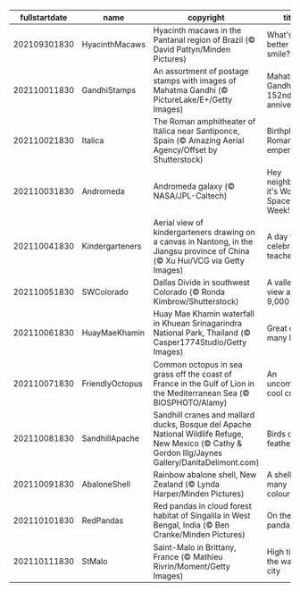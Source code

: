 |fullstartdate|name|copyright|title|image|
|--|--|--|--|--|
202109301830|HyacinthMacaws|Hyacinth macaws in the Pantanal region of Brazil (© David Pattyn/Minden Pictures)|What's better than a smile?|![](/en-IN/2021/10/202109301830HyacinthMacaws.jpg)|
202110011830|GandhiStamps|An assortment of postage stamps with images of Mahatma Gandhi (© PictureLake/E+/Getty Images)|Mahatma Gandhi’s 152nd birth anniversary|![](/en-IN/2021/10/202110011830GandhiStamps.jpg)|
202110021830|Italica|The Roman amphitheater of Itálica near Santiponce, Spain (© Amazing Aerial Agency/Offset by Shutterstock)|Birthplace of Roman emperors|![](/en-IN/2021/10/202110021830Italica.jpg)|
202110031830|Andromeda|Andromeda galaxy (© NASA/JPL-Caltech)|Hey neighbour, it's World Space Week!|![](/en-IN/2021/10/202110031830Andromeda.jpg)|
202110041830|Kindergarteners|Aerial view of kindergarteners drawing on a canvas in Nantong, in the Jiangsu province of China (© Xu Hui/VCG via Getty Images)|A day to celebrate teachers|![](/en-IN/2021/10/202110041830Kindergarteners.jpg)|
202110051830|SWColorado|Dallas Divide in southwest Colorado (© Ronda Kimbrow/Shutterstock)|A valley view at 9,000 feet|![](/en-IN/2021/10/202110051830SWColorado.jpg)|
202110061830|HuayMaeKhamin|Huay Mae Khamin waterfall in Khuean Srinagarindra National Park, Thailand (© Casper1774Studio/Getty Images)|Great on so many levels|![](/en-IN/2021/10/202110061830HuayMaeKhamin.jpg)|
202110071830|FriendlyOctopus|Common octopus in sea grass off the coast of France in the Gulf of Lion in the Mediterranean Sea (© BIOSPHOTO/Alamy)|An uncommonly cool critter|![](/en-IN/2021/10/202110071830FriendlyOctopus.jpg)|
202110081830|SandhillApache|Sandhill cranes and mallard ducks, Bosque del Apache National Wildlife Refuge, New Mexico (© Cathy & Gordon Illg/Jaynes Gallery/DanitaDelimont.com)|Birds of a feather|![](/en-IN/2021/10/202110081830SandhillApache.jpg)|
202110091830|AbaloneShell|Rainbow abalone shell, New Zealand (© Lynda Harper/Minden Pictures)|A shell of many colours|![](/en-IN/2021/10/202110091830AbaloneShell.jpg)|
202110101830|RedPandas|Red pandas in cloud forest habitat of Singalila in West Bengal, India (© Ben Cranke/Minden Pictures)|On the red panda trail|![](/en-IN/2021/10/202110101830RedPandas.jpg)|
202110111830|StMalo|Saint-Malo in Brittany, France (© Mathieu Rivrin/Moment/Getty Images)|High tide at the walled city|![](/en-IN/2021/10/202110111830StMalo.jpg)|
